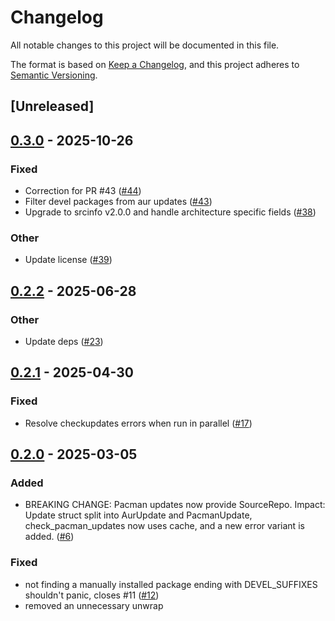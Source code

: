 # Changelog

All notable changes to this project will be documented in this file.

The format is based on [Keep a Changelog](https://keepachangelog.com/en/1.0.0/),
and this project adheres to [Semantic Versioning](https://semver.org/spec/v2.0.0.html).

## [Unreleased]


## [0.3.0](https://github.com/nick42d/cosmic-applet-arch/compare/arch-updates-rs/v0.2.2...arch-updates-rs/v0.3.0) - 2025-10-26

### Fixed
- Correction for PR #43 ([#44](https://github.com/nick42d/cosmic-applet-arch/pull/44))
- Filter devel packages from aur updates ([#43](https://github.com/nick42d/cosmic-applet-arch/pull/43))
- Upgrade to srcinfo v2.0.0 and handle architecture specific fields ([#38](https://github.com/nick42d/cosmic-applet-arch/pull/38))

### Other
- Update license ([#39](https://github.com/nick42d/cosmic-applet-arch/pull/39))




## [0.2.2](https://github.com/nick42d/cosmic-applet-arch/compare/arch-updates-rs/v0.2.1...arch-updates-rs/v0.2.2) - 2025-06-28

### Other
- Update deps ([#23](https://github.com/nick42d/cosmic-applet-arch/pull/23))




## [0.2.1](https://github.com/nick42d/cosmic-applet-arch/compare/arch-updates-rs/v0.2.0...arch-updates-rs/v0.2.1) - 2025-04-30

### Fixed
- Resolve checkupdates errors when run in parallel ([#17](https://github.com/nick42d/cosmic-applet-arch/pull/17))

## [0.2.0](https://github.com/nick42d/cosmic-applet-arch/compare/arch-updates-rs/v0.1.2...arch-updates-rs/v0.2.0) - 2025-03-05

### Added
- BREAKING CHANGE: Pacman updates now provide SourceRepo. Impact: Update struct split into AurUpdate and PacmanUpdate, check_pacman_updates now uses cache, and a new error variant is added. ([#6](https://github.com/nick42d/cosmic-applet-arch/pull/6))

### Fixed
- not finding a manually installed package ending with DEVEL_SUFFIXES shouldn't panic, closes #11 ([#12](https://github.com/nick42d/cosmic-applet-arch/pull/12))
- removed an unnecessary unwrap


